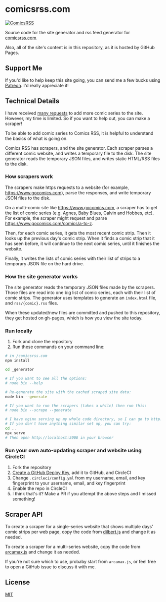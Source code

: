 # comicsrss.com

[![ComicsRSS](https://circleci.com/gh/ArtskydJ/comicsrss.com.svg?style=svg)](https://app.circleci.com/pipelines/github/ArtskydJ/comicsrss.com)

Source code for the site generator and rss feed generator for [comicsrss.com](https://www.comicsrss.com).

Also, all of the site's content is in this repository, as it is hosted by GitHub Pages.



## Support Me

If you'd like to help keep this site going, you can send me a few bucks using [Patreon](https://www.patreon.com/bePatron?u=6855838). I'd really appreciate it!


<!-- Try to cut down on all these unnecessary details...
Why do I need to explain the inner workings of the entire thing before giving them the API to try it out?

Probably trim these sections down sometime later... -->

## Technical Details

I have received [many requests](https://github.com/ArtskydJ/comicsrss.com/issues/86) to add more comic series to the site. However, my time is limited. So if you want to help out, you can make a scraper!

To be able to add comic series to Comics RSS, it is helpful to understand the basics of what is going on.

Comics RSS has scrapers, and the site generator. Each scraper parses a different comic website, and writes a temporary file to the disk. The site generator reads the temporary JSON files, and writes static HTML/RSS files to the disk.



### How scrapers work

The scrapers make https requests to a website (for example, https://www.gocomics.com), parse the responses, and write temporary JSON files to the disk.

On a multi-comic site like https://www.gocomics.com, a scraper has to get the list of comic series (e.g. Agnes, Baby Blues, Calvin and Hobbes, etc). For example, the scraper might request and parse https://www.gocomics.com/comics/a-to-z.

Then, for each comic series, it gets the most recent comic strip. Then it looks up the previous day's comic strip. When it finds a comic strip that it has seen before, it will continue to the next comic series, until it finishes the website.

Finally, it writes the lists of comic series with their list of strips to a temporary JSON file on the hard drive.



### How the site generator works

The site generator reads the temporary JSON files made by the scrapers. Those files are read into one big list of comic series, each with their list of comic strips. The generator uses templates to generate an `index.html` file, and `rss/{comic}.rss` files.

When these updated/new files are committed and pushed to this repository, they get hosted on gh-pages, which is how you view the site today.



### Run locally

1. Fork and clone the repository
2. Run these commands on your command line:
```sh
# in /comicsrss.com
npm install

cd _generator

# If you want to see all the options:
# node bin --help

# Re-generate the site with the cached scraped site data:
node bin --generate

# If you want to run the scrapers (takes a while) then run this:
# node bin --scrape --generate

# I have nginx serving up my whole code directory, so I can go to http://localhost:80/comicsrss.com/
# If you don't have anything similar set up, you can try:
cd ..
npx serve
# Then open http://localhost:3000 in your browser
```



### Run your own auto-updating scraper and website using CircleCI

1. Fork the repository
2. [Create a GitHub Deploy Key](https://circleci.com/docs/2.0/gh-bb-integration/#creating-a-github-deploy-key), add it to GitHub, and CircleCI
3. Change `.circleci/config.yml` from my username, email, and key fingerprint to your username, email, and key fingerprint
4. Enable the repo in CircleCI
5. I think that's it? Make a PR if you attempt the above steps and I missed something!



## Scraper API

To create a scraper for a single-series website that shows multiple days' comic strips per web page, copy the code from [dilbert.js](https://github.com/ArtskydJ/comicsrss.com/tree/gh-pages/_generator/scrapers/dilbert.js) and change it as needed.

To create a scraper for a multi-series website, copy the code from [arcamax.js](https://github.com/ArtskydJ/comicsrss.com/tree/gh-pages/_generator/scrapers/arcamax.js) and change it as needed.

If you're not sure which to use, probaby start from `arcamax.js`, or feel free to open a GitHub issue to discuss it with me.

<!--
### Example

To add a scraper for a website that hosts one comic strip, and shows multiple strips one one page.

1. Clone this repository
2. Create a folder in `_generator/scrapers`
3. Copy the `_generator/scrapers/dilbert/http-get.js` file, and paste it into your new folder
4. Copy the `_generator/scrapers/dilbert/merge.js` file, and paste it into your new folder
5. Create an `index.js` file in your new folder. Copy the javascript below

```js
// index.js
// modify as needed
const httpGet = require('./http-get.js')
const mergeStrips = require('./merge.js')

module.exports = function main(cachedSeriesObjects) {
  return httpGet('https://example.com').then(function (html) {
    // parse the html, and turn it into an array of comic strips
    const newStrips = html
      .match(/<div class="comics">([\w\W]+)<footer>/)[1] // grab the middle
      .split(/<\/div><div class="comic">/) // split up the comic strips
      .map(function (comicStripHtml) { // parse!
        // do some string parsing, or regex matching
        return {
          url: comicStripHtml.match(/<a href="([^"]+)">Permalink/)[1],
          date: comicStripHtml.match(/<img src="([^"]+)"/)[1],
          imageUrl: comicStripHtml.match(/<img .+ title="Comic for (\d\d\d\d-\d\d-\d\d)"/)[1]
        }
      })

    return {
      'mycomicstrip': {
        title: 'My Comic Strip',
        author: 'Author Name',
        url: 'https://example.com/',
        imageUrl: 'https://example.com/my_comic_strip-large.jpg',
        strips: mergeStrips(cachedSeriesObjects['mycomicstrip'].strips, newStrips)
      }
    }
  })
}
```



### More examples

#### Dilbert
You can find the code [here](https://github.com/ArtskydJ/comicsrss.com/tree/gh-pages/_generator/scrapers/dilbert). It is quite similar to the example above. Dilbert was quite easy because with one https request, I can parse 3 comic strips. (If you load the website, you'll see that it has javascript infinite-scrolling.) I haven't bothered adding the feature to navigate the back-catalog.


#### Go Comics

You can also find the code [here](https://github.com/ArtskydJ/comicsrss.com/tree/gh-pages/_generator/scrapers/gocomics). It is much more complicated since it hosts multiple comic strips. It is also more complicated since it is written to navigate the back-catalog of comic strips as needed. Each gocomics.com comic strip page only shows one comic strip at a time.

My scraper could stop working if gocomics.com changes their website. If I don't fix it for 3 days, and if my scraper only looked at the latest comic strip, then I would permanently miss a few days of comic strips. That is why it is important to be able to navigate the back-catalog.



### `index.js` file

Each folder inside `_generator/scrapers` must have an `index.js` file in it.

The `index.js` file's must do something like this:

```js
module.export = function main(cachedSeriesObjects) { // this might be up-to-date, or it might not be.
  // request and parse comic website, and add any new comic strips to the cachedSeriesObjects object (or a copy, it doesn't matter)
  return promise // this promise resolves with the updated seriesObjects
}
```

A corresponding temp file is parsed to an array of `seriesObject`s, and the array is passed to `main(seriesObjects)`



### `cachedSeriesObjects` object

This is an object that holds a bunch of `seriesObject`s based on an ID. The ID will be used as a [slug](https://en.wikipedia.org/wiki/Clean_URL#Slug) in the rss page. Example: `calvinandhobbes`

```jsonc
{
  "calvinandhobbes": { /* seriesObject */ },
  "dilbert": { /* seriesObject */ },
  /* more... */
}
```

### `seriesObject` object

Properties of `seriesObject`:

- `title` string - The title of the series. Example: `Calvin and Hobbes`
- `author` string - The comic series author's name. Example: `Bill Watterson`
- `url` string - A URL for the whole series. This should be a web page that represents the whole comic series. Example: `https://www.gocomics.com/calvinandhobbes/about`
- `imageUrl` string - A URL for an image that represents the whole comic series.
- `strips` array - An array of `strip` objects. See below



### `strip` object

- `url` string - Permalink to the specific comic strip. 
- `date` string - The date that the comic strip was published. (Not the date it was scraped.) Formatted as `yyyy-mm-dd`
- `imageUrl` string - The URL of the image of the actual comic strip. Example: `https://assets.amuniversal.com/00e343804e6d013797bd005056a9545d`
-->


## License

[MIT](https://choosealicense.com/licenses/mit/)
